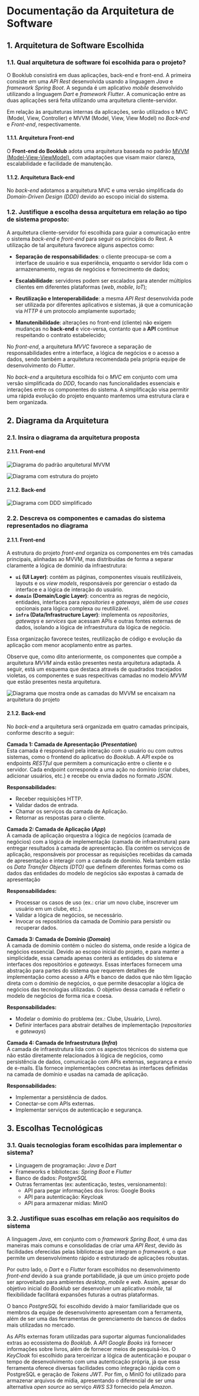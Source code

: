 # Documentação da Arquitetura de Software

## 1. Arquitetura de Software Escolhida 

### 1.1. Qual arquitetura de software foi escolhida para o projeto?
O Booklub consistirá em duas aplicações, back-end e front-end. A primeira
consiste em uma *API* *Rest* desenvolvida usando a linguagem *Java* e
*framework* *Spring Boot*. A segunda é um aplicativo *mobile* desenvolvido
utilizando a linguagem *Dart* e *framework* *Flutter*. A comunicação entre as
duas aplicações será feita utilizando uma arquitetura cliente-servidor.

Em relação às arquiteturas internas da aplicações, serão utilizados o MVC 
(Model, View, Controller) e MVVM (Model, View, View Model) no *Back-end* e
*Front-end*, respectivamente.

#### 1.1.1. Arquitetura Front-end

O **Front-end do Booklub** adota uma arquitetura baseada no padrão [MVVM (Model-View-ViewModel)](https://docs.flutter.dev/app-architecture/guide), com adaptações que visam maior clareza, escalabilidade e facilidade de manutenção.

#### 1.1.2. Arquitetura Back-end
No *back-end* adotamos a arquitetura MVC e uma versão simplificada do *Domain-Driven Design (DDD)* devido ao escopo inicial do sistema.

### 1.2. Justifique a escolha dessa arquitetura em relação ao tipo de sistema proposto:
A arquitetura cliente-servidor foi escolhida para guiar a comunicação entre o
sistema *back-end* e *front-end* para seguir os princípios do Rest. A utilização
de tal arquitetura favorece alguns aspectos como:

- **Separação de responsabilidades**: o cliente preocupa-se com a interface de 
usuário e sua experiência, enquanto o servidor lida com o armazenamento, regras 
de negócios e fornecimento de dados;

- **Escalabilidade**: servidores podem ser escalados para atender múltiplos 
clientes em diferentes plataformas (*web*, *mobile*, *IoT*);

- **Reutilização e Interoperabilidade**: a mesma *API* *Rest* desenvolvida pode 
ser utilizada por diferentes aplicativos e sistemas, já que a comunicação 
via *HTTP* é um protocolo amplamente suportado;

- **Manutenibilidade**: alterações no front-end (cliente) não exigem mudanças 
no **back-end** e vice-versa, contanto que a **API** continue respeitando o 
contrato estabelecido;

No *front-end*, a arquitetura *MVVC* favorece a separação de responsabilidades 
entre a interface, a lógica de negócios e o acesso a dados, sendo também a
arquitetura recomendada pela própria equipe de desenvolvimento do *Flutter*.

No *back-end* a arquitetura escolhida foi o *MVC* em conjunto com uma versão 
simplificada do *DDD*, focando nas funcionalidades essenciais e interações entre 
os componentes do sistema. A simplificação visa permitir uma rápida evolução 
do projeto enquanto mantemos uma estrutura clara e bem organizada.


## 2. Diagrama da Arquitetura

### 2.1. Insira o diagrama da arquitetura proposta  

#### 2.1.1. Front-end

![Diagrama do padrão arquitetural *MVVM*](https://docs.flutter.dev/assets/images/docs/app-architecture/guide/feature-architecture-simplified-with-logic-layer.png)  


![Diagrama com estrutura do projeto](https://i.imgur.com/iHU3Ydg.png)

#### 2.1.2. Back-end
![Diagrama com DDD simplificado](https://i.imgur.com/PvItI7K.png)

### 2.2. Descreva os componentes e camadas do sistema representados no diagrama

#### 2.1.1. Front-end
A estrutura do projeto *front-end* organiza os componentes em três camadas 
principais, alinhadas ao MVVM, mas distribuídas de forma a separar claramente a 
lógica de domínio da infraestrutura:

- **`ui` (UI Layer)**: contém as páginas, componentes visuais reutilizáveis, layouts e os *view models*, responsáveis por gerenciar o estado da interface e a lógica de interação do usuário.
- **`domain` (Domain/Logic Layer)**: concentra as regras de negócio, entidades, interfaces para *repositories* e *gateways*, além de *use cases* opcionais para lógica complexa ou reutilizável.
- **`infra` (Data/Infrastructure Layer)**: implementa os *repositories*, *gateways* e *services* que acessam APIs e outras fontes externas de dados, isolando a lógica de infraestrutura da lógica de negócio.

Essa organização favorece testes, reutilização de código e evolução da aplicação com menor acoplamento entre as partes.

Observe que, como dito anteriormente, os componentes que compõe a arquitetura
*MVVM* ainda estão presentes nesta arquitetura adaptada. A seguir, está um
esquema que destaca através de quadrados tracejados violetas, os componentes
e suas respecitivas camadas no modelo *MVVM* que estão presentes nesta 
arquitetura.

![Diagrama que mostra onde as camadas do *MVVM* se encaixam na arquitetura do projeto](https://i.imgur.com/erSQOtk.png)

#### 2.1.2. Back-end
No *back-end* a arquitetura será organizada em quatro camadas principais, conforme descrito 
a seguir:

**Camada 1: Camada de Apresentação (*Presentation*)**  
Esta camada é responsável pela interação com o usuário ou com outros sistemas,
como o frontend do aplicativo do *Booklub*. A *API* expõe os endpoints *RESTful*
que permitem a comunicação entre o cliente e o servidor. Cada endpoint 
corresponde a uma ação no domínio (criar clubes, adicionar usuários, etc.) e
recebe ou envia dados no formato *JSON*.

**Responsabilidades:**  
- Receber requisições HTTP. 
- Validar dados de entrada.
- Chamar os serviços da camada de Aplicação. 
- Retornar as respostas para o cliente.

**Camada 2: Camada de Aplicação (*App*)**  
A camada de aplicação orquestra a lógica de negócios (camada de 
negócios) com a lógica de implementação (camada de infraestrutura) para entregar
resultados à camada de apresentação. Ela contém os serviços de aplicação,
responsáveis por processar as requisições recebidas da camada de 
apresentação e interagir com a camada de domínio. Nela também estão os *Data
Transfer Objects (DTO)* que definem diferentes formas como os dados das
entidades do modelo de negócios são expostas à camada de apresentação

**Responsabilidades:**  
- Processar os casos de uso (ex.: criar um novo clube, inscrever um usuário 
  em um clube, etc.).
- Validar a lógica de negócios, se necessário.
- Invocar os repositórios da camada de Domínio para persistir ou recuperar dados.

**Camada 3: Camada de Domínio (*Domain*)**  
A camada de domínio contém o núcleo do sistema, onde reside a lógica de negócios
essencial. Devido ao escopo inicial do projeto, e para manter a simplicidade, 
essa camada apenas conterá as entidades do sistema e interfaces dos repositórios
e *gateways*. Essas interfaces fornecem uma abstração para partes do sistema que
requerem detalhes de implementação como acesso a *API*s e banco de dados que não
têm ligação direta com o domínio de negócios, o que permite desacoplar a lógica 
de negócios das tecnologias utilizadas. O objetivo dessa camada é refletir o
modelo de negócios de forma rica e coesa.

**Responsabilidades:**  
- Modelar o domínio do problema (ex.: Clube, Usuário, Livro).
- Definir interfaces para abstrair detalhes de implementação (*repositories* e
  *gateways*)

**Camada 4: Camada de Infraestrutura (*Infra*)**  
A camada de infraestrutura lida com os aspectos técnicos do sistema que não 
estão diretamente relacionados à lógica de negócios, como persistência de dados, 
comunicação com APIs externas, segurança e envio de e-mails. Ela fornece 
implementações concretas às interfaces definidas na camada de domínio e usadas 
na camada de aplicação.

**Responsabilidades:**  
- Implementar a persistência de dados.
- Conectar-se com APIs externas.
- Implementar serviços de autenticação e segurança.

## 3. Escolhas Tecnológicas 

### 3.1. Quais tecnologias foram escolhidas para implementar o sistema?
- Linguagem de programação: *Java* e *Dart*
- Frameworks e bibliotecas: *Spring Boot* e *Flutter*
- Banco de dados: *PostgreSQL*
- Outras ferramentas (ex: autenticação, testes, versionamento):
    - API para pegar informações dos livros: Google Books
    - API para autenticação: Keycloak
    - API para armazenar mídias: MinIO

### 3.2. Justifique suas escolhas em relação aos requisitos do sistema
A linguagem *Java*, em conjunto com o *framework Spring Boot*, é uma das maneiras 
mais comuns e consolidadas de criar uma *API Rest*, devido às facilidades
oferecidas pelas bibliotecas que integram o *framework*, o que permite um 
desenvolvimento rápido e estruturado de aplicações robustas.

Por outro lado, o *Dart* e o *Flutter* foram escolhidos no desenvolvimento
*front-end* devido à sua grande portabilidade, já que um único projeto pode ser
aproveitado para ambientes *desktop*, *mobile* e *web*. Assim, apesar do
objetivo inicial do *Booklub* ser desenvolver um aplicativo *mobile*, tal
flexibilidade facilitará expansões futuras a outras plataformas.

O banco *PostgreSQL* foi escolhido devido à maior familiaridade que os membros
da equipe de desenvolvimento apresentam com a ferramenta, além de ser uma das
ferramentas de gerenciamento de bancos de dados mais utilizadas no mercado.

As *API*s externas foram utilizadas para suportar algumas funcionalidades extras 
ao ecossistema do *Booklub*. A *API* *Google Books* irá fornecer informações 
sobre livros, além de fornecer meios de pesquisá-los. O *KeyCloak* foi escolhido
para terceirizar a lógica de autenticação e poupar o tempo de desenvolvimento 
com uma autenticação própria, já que essa ferramenta oferece diversas 
facilidades como integração rápida com o PostgreSQL e geração de *Tokens* *JWT*. 
Por fim, o MinIO foi utilizado para armazenar arquivos de mídia, apresentando
o diferencial de ser uma alternativa *open source* ao serviço *AWS S3* fornecido
pela *Amazon*.
